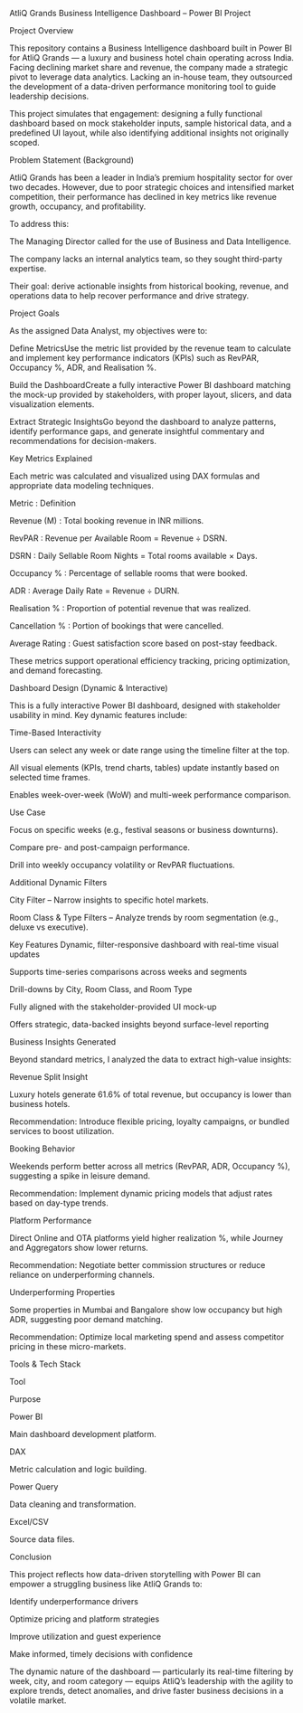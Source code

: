 AtliQ Grands Business Intelligence Dashboard – Power BI Project

Project Overview

This repository contains a Business Intelligence dashboard built in Power BI for AtliQ Grands — a luxury and business hotel chain operating across India. Facing declining market share and revenue, the company made a strategic pivot to leverage data analytics. Lacking an in-house team, they outsourced the development of a data-driven performance monitoring tool to guide leadership decisions.

This project simulates that engagement: designing a fully functional dashboard based on mock stakeholder inputs, sample historical data, and a predefined UI layout, while also identifying additional insights not originally scoped.



Problem Statement (Background)

AtliQ Grands has been a leader in India’s premium hospitality sector for over two decades. However, due to poor strategic choices and intensified market competition, their performance has declined in key metrics like revenue growth, occupancy, and profitability.



To address this:

The Managing Director called for the use of Business and Data Intelligence.

The company lacks an internal analytics team, so they sought third-party expertise.

Their goal: derive actionable insights from historical booking, revenue, and operations data to help recover performance and drive strategy.



Project Goals

As the assigned Data Analyst, my objectives were to:

Define MetricsUse the metric list provided by the revenue team to calculate and implement key performance indicators (KPIs) such as RevPAR, Occupancy %, ADR, and Realisation %.

Build the DashboardCreate a fully interactive Power BI dashboard matching the mock-up provided by stakeholders, with proper layout, slicers, and data visualization elements.

Extract Strategic InsightsGo beyond the dashboard to analyze patterns, identify performance gaps, and generate insightful commentary and recommendations for decision-makers.

Key Metrics Explained

Each metric was calculated and visualized using DAX formulas and appropriate data modeling techniques.

Metric : Definition

Revenue (M) : Total booking revenue in INR millions.

RevPAR : Revenue per Available Room = Revenue ÷ DSRN.

DSRN : Daily Sellable Room Nights = Total rooms available × Days.

Occupancy % : Percentage of sellable rooms that were booked.

ADR : Average Daily Rate = Revenue ÷ DURN.

Realisation % : Proportion of potential revenue that was realized.

Cancellation % : Portion of bookings that were cancelled.

Average Rating : Guest satisfaction score based on post-stay feedback.

These metrics support operational efficiency tracking, pricing optimization, and demand forecasting.



Dashboard Design (Dynamic & Interactive)

This is a fully interactive Power BI dashboard, designed with stakeholder usability in mind. Key dynamic features include:

Time-Based Interactivity

Users can select any week or date range using the timeline filter at the top.

All visual elements (KPIs, trend charts, tables) update instantly based on selected time frames.

Enables week-over-week (WoW) and multi-week performance comparison.



Use Case

Focus on specific weeks (e.g., festival seasons or business downturns).

Compare pre- and post-campaign performance.

Drill into weekly occupancy volatility or RevPAR fluctuations.

Additional Dynamic Filters

City Filter – Narrow insights to specific hotel markets.

Room Class & Type Filters – Analyze trends by room segmentation (e.g., deluxe vs executive).

Key Features
 Dynamic, filter-responsive dashboard with real-time visual updates

 Supports time-series comparisons across weeks and segments

 Drill-downs by City, Room Class, and Room Type

 Fully aligned with the stakeholder-provided UI mock-up

 Offers strategic, data-backed insights beyond surface-level reporting

Business Insights Generated

Beyond standard metrics, I analyzed the data to extract high-value insights:

Revenue Split Insight

Luxury hotels generate 61.6% of total revenue, but occupancy is lower than business hotels.

Recommendation: Introduce flexible pricing, loyalty campaigns, or bundled services to boost utilization.

Booking Behavior

Weekends perform better across all metrics (RevPAR, ADR, Occupancy %), suggesting a spike in leisure demand.

Recommendation: Implement dynamic pricing models that adjust rates based on day-type trends.

Platform Performance

Direct Online and OTA platforms yield higher realization %, while Journey and Aggregators show lower returns.

Recommendation: Negotiate better commission structures or reduce reliance on underperforming channels.

Underperforming Properties

Some properties in Mumbai and Bangalore show low occupancy but high ADR, suggesting poor demand matching.

Recommendation: Optimize local marketing spend and assess competitor pricing in these micro-markets.



Tools & Tech Stack

Tool

Purpose

Power BI

Main dashboard development platform.

DAX

Metric calculation and logic building.

Power Query

Data cleaning and transformation.

Excel/CSV

Source data files.



Conclusion

This project reflects how data-driven storytelling with Power BI can empower a struggling business like AtliQ Grands to:

Identify underperformance drivers

Optimize pricing and platform strategies

Improve utilization and guest experience

Make informed, timely decisions with confidence

The dynamic nature of the dashboard — particularly its real-time filtering by week, city, and room category — equips AtliQ’s leadership with the agility to explore trends, detect anomalies, and drive faster business decisions in a volatile market.


